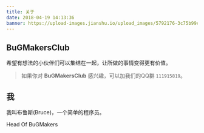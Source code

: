 ```yaml
---
title: 关于
date: 2018-04-19 14:13:36
banner: https://upload-images.jianshu.io/upload_images/5792176-3c75b99e91137ec9.jpg?imageMogr2/auto-orient/strip%7CimageView2/2/w/1240
---
```


## BuGMakersClub

希望有想法的小伙伴们可以集结在一起，让所做的事情变得更有价值。 

> 如果你对 **BuGMakersClub** 感兴趣，可以加我们的QQ群 `111915819`。

## 我

我叫布鲁斯(Bruce)，一个简单的程序员。

Head Of BuGMakers
